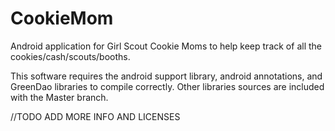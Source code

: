CookieMom
=========
Android application for Girl Scout Cookie Moms to help keep track of all the cookies/cash/scouts/booths.   



This software requires the android support library, android annotations, and GreenDao libraries to compile correctly.  Other libraries sources are included with the Master branch.


//TODO ADD MORE INFO AND LICENSES
